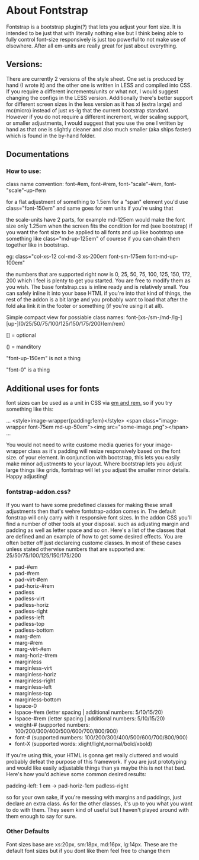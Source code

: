 # About Fontstrap
Fontstrap is a bootstrap plugin(?) that lets you adjust your font size. It is intended to be just that with literally nothing else but I think being able to fully control font-size responsively is just too powerful to not make use of elsewhere. After all em-units are really great for just about everything.

<h2>Versions:</h2>
<p>There are currently 2 versions of the style sheet. One set is produced by hand (I wrote it) and the other one is written in LESS and compiled into CSS. If you require a different increments/units or what not, I would suggest changing the configs in the LESS version. Additionally there's better support for different screen sizes in the less version as it has xl (extra large) and mc(micro) instead of just xs-lg that the current bootstrap standard. However if you do not require a different increment, wider scaling support, or smaller adjustments, I would suggest that you use the one I written by hand as that one is slightly cleaner and also much smaller (aka ships faster) which is found in the by-hand folder.</p>

<h2>Documentations</h2>
<h3>How to use:</h3>
<p>class name convention: font-#em, font-#rem, font-"scale"-#em, font-"scale"-up-#em </p>
<p>for a flat adjustment of something to 1.5em for a "span" element you'd use class="font-150em" and same goes for rem units if you're using that</p>
<p>the scale-units have 2 parts, for example md-125em would make the font size only 1.25em when the screen fits the condition for md (see bootstrap) if you want the font size to be applied to all fonts and up like bootstrap use something like class="md-up-125em" of courese if you can chain them together like in bootstrap.</p>
<p>eg: class="col-xs-12 col-md-3 xs-200em font-sm-175em font-md-up-100em"</p>

<p>the numbers that are supported right now is 0, 25, 50, 75, 100, 125, 150, 172, 200 which I feel is plenty to get you started. You are free to modify them as you wish. The base fontstrap.css is inline ready and is relatively small. You can safely inline it into your base HTML if you're into that kind of things, the rest of the addon is a bit large and you probably want to load that after the fold aka link it in the footer or something (if you're using it at all). </p>

<p>Simple compact view for possiable class names: font-[xs-/sm-/md-/lg-][up-](0/25/50/75/100/125/150/175/200)(em/rem)</p>
<p>[] = optional</p>
<p>() = manditory</p>
<p>"font-up-150em" is not a thing</p>
<p>"font-0" is a thing</p>
<h2>Additional uses for fonts</h2>
<p>font sizes can be used as a unit in CSS via <a href="http://zellwk.com/blog/rem-vs-em/">em and rem.</a> so if you try something like this: </p>

...
&lt;style&gt;image-wrapper{padding:1em}&lt;/style&gt;
&lt;span class=&quot;image-wrapper font-75em md-up-50em&quot;&gt;&lt;img src=&quot;some-image.png&quot;&gt;&lt;/span&gt;
...

<p>You would not need to write custome media queries for your image-wrapper class as it's padding will resize responsively based on the font size. of your element. In conjunction with bootstrap, this lets you easily make minor adjustments to your layout. Where bootstrap lets you adjust large things like grids, fontstrap will let you adjust the smaller minor details. Happy adjusting!</p>

<h3>fontstrap-addon.css?</h3>
<p>If you want to have some predefined classes for making these small adjustments then that's wehre fontstrap-addon comes in. The default fonstrap will only carry with it responsive font sizes. In the addon CSS you'll find a number of other tools at your disposal. such as adjusting margin and padding as well as letter space and so on. Here's a list of the classes that are defined and an example of how to get some desired effects. You are often better off just declareing custome classes. In most of these cases unless stated otherwise numbers that are supported are: 25/50/75/100/125/150/175/200</p>
<ul>
	<li>pad-#em</li>
	<li>pad-#rem</li>
	<li>pad-virt-#em</li>
	<li>pad-horiz-#rem</li>
	<li>padless</li>
	<li>padless-virt</li>
	<li>padless-horiz</li>
	<li>padless-right</li>
	<li>padless-left</li>
	<li>padless-top</li>
	<li>padless-bottom</li>
	<li>marg-#em</li>
	<li>marg-#rem</li>
	<li>marg-virt-#em</li>
	<li>marg-horiz-#rem</li>
	<li>marginless</li>
	<li>marginless-virt</li>
	<li>marginless-horiz</li>
	<li>marginless-right</li>
	<li>marginless-left</li>
	<li>marginless-top</li>
	<li>marginless-bottom</li>
	<li>lspace-0</li>
	<li>lspace-#em (letter spacing | additional numbers: 5/10/15/20)</li>
	<li>lspace-#rem (letter spacing | additional numbers: 5/10/15/20)</li>
	<li>weight-# (supported numbers: 100/200/300/400/500/600/700/800/900)</li>
	<li>font-# (supported numbers: 100/200/300/400/500/600/700/800/900)</li>
	<li>font-X (supported words: xlight/light,normal/bold/xbold)</li>
</ul>

<p>If you're using this, your HTML is gonna get really cluttered and would probably defeat the purpose of this framework. If you are just prototyping and would like easily adjustable things than ya maybe this is not that bad. Here's how you'd achieve some common desired results:</p>

<p>padding-left: 1 em -> pad-horiz-1em padless-right</p>

<p>so for your own sake, if you're messing with margins and paddings, just declare an extra class. As for the other classes, it's up to you what you want to do with them. They seem kind of useful but I haven't played around with them enough to say for sure.</p>

<h3>Other Defaults</h3>
<p>Font sizes base are xs:20px, sm:18px, md:16px, lg:14px. These are the default font sizes but if you dont like them feel free to change them </p>
